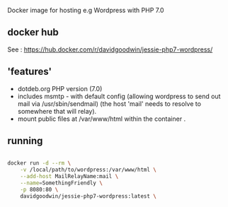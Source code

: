 Docker image for hosting e.g Wordpress with PHP 7.0

## docker hub

See : https://hub.docker.com/r/davidgoodwin/jessie-php7-wordpress/


## 'features' 

 * dotdeb.org PHP version (7.0)
 * includes msmtp - with default config (allowing wordpress to send out mail via /usr/sbin/sendmail) (the host 'mail' needs to resolve to somewhere that will relay).
 * mount public files at /var/www/html within the container .

## running

```bash

docker run -d --rm \
    -v /local/path/to/wordpress:/var/www/html \
    --add-host MailRelayName:mail \
    --name=SomethingFriendly \
    -p 8080:80 \
    davidgoodwin/jessie-php7-wordpress:latest \
```

